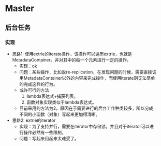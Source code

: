 # Master
## 后台任务
### 实现

* 思路1: 使用extrie的iterate操作，该操作可以遍历extrie，也就是MetadataContainer。并对其中的每一个元素进行一定的操作。
  - 实现：ok
  - 问题：某些操作，比如说re-replication，在发现问题的时候，需要直接调用MetadataContainer以外的内容来完成操作，而使用iterate则无法简单的完成这样的行为。
  - 或许可行的方法
    1. lambda表达式+捕获列表。
    2. 函数对象实现类似于lambda表达式。
  - 目前采用的方法为2。原因在于需要进行的后台工作种类较多，所以分成不同的小函数（对象）写起来更加得清晰。
* 思路2: extrie的iterator
  - 实现：为了支持并行，需要在iterator中存储锁。并且对于iterator可以进行操作必然有一些限制。
  - 问题：写起来用起来太难受了。
